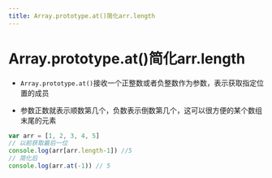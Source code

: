 ```yaml
---
title: Array.prototype.at()简化arr.length
---
```


# Array.prototype.at()简化arr.length

*  `Array.prototype.at()`接收一个正整数或者负整数作为参数，表示获取指定位置的成员

*  参数正数就表示顺数第几个，负数表示倒数第几个，这可以很方便的某个数组末尾的元素

```javascript
var arr = [1, 2, 3, 4, 5]
// 以前获取最后一位
console.log(arr[arr.length-1]) //5
// 简化后
console.log(arr.at(-1)) // 5
```
